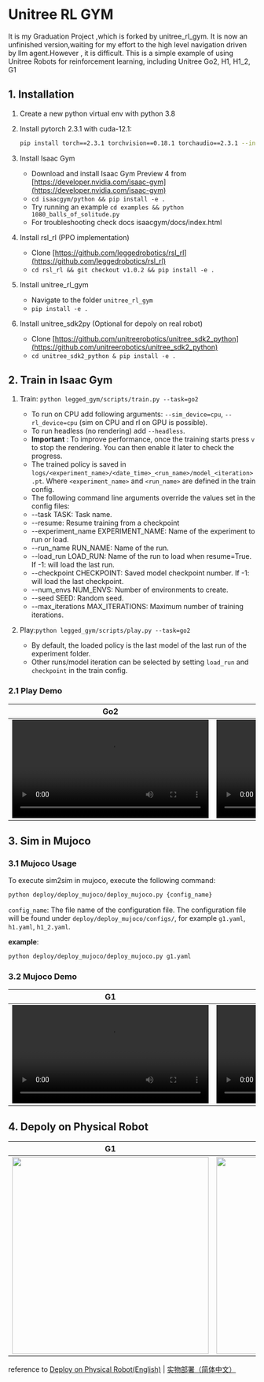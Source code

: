 # Unitree RL GYM
It is my Graduation Project ,which is forked by unitree_rl_gym. It is now an unfinished version,waiting for my effort to the high level navigation driven by llm agent.However , it is difficult.
This is a simple example of using Unitree Robots for reinforcement learning, including Unitree Go2, H1, H1_2, G1

## 1. Installation

1. Create a new python virtual env with python 3.8

2. Install pytorch 2.3.1 with cuda-12.1:

   ```bash
   pip install torch==2.3.1 torchvision==0.18.1 torchaudio==2.3.1 --index-url https://download.pytorch.org/whl/cu121
   ```
3. Install Isaac Gym

   - Download and install Isaac Gym Preview 4 from [https://developer.nvidia.com/isaac-gym](https://developer.nvidia.com/isaac-gym)
   - `cd isaacgym/python && pip install -e .`
   - Try running an example `cd examples && python 1080_balls_of_solitude.py`
   - For troubleshooting check docs isaacgym/docs/index.html
4. Install rsl_rl (PPO implementation)

   - Clone [https://github.com/leggedrobotics/rsl_rl](https://github.com/leggedrobotics/rsl_rl)
   - `cd rsl_rl && git checkout v1.0.2 && pip install -e .`

5. Install unitree_rl_gym

   - Navigate to the folder `unitree_rl_gym`
   - `pip install -e .`

6. Install unitree_sdk2py (Optional for depoly on real robot)

   - Clone [https://github.com/unitreerobotics/unitree_sdk2_python](https://github.com/unitreerobotics/unitree_sdk2_python)
   - `cd unitree_sdk2_python & pip install -e .`

## 2. Train in Isaac Gym

1. Train:
   `python legged_gym/scripts/train.py --task=go2`

   * To run on CPU add following arguments: `--sim_device=cpu`, `--rl_device=cpu` (sim on CPU and rl on GPU is possible).
   * To run headless (no rendering) add `--headless`.
   * **Important** : To improve performance, once the training starts press `v` to stop the rendering. You can then enable it later to check the progress.
   * The trained policy is saved in `logs/<experiment_name>/<date_time>_<run_name>/model_<iteration>.pt`. Where `<experiment_name>` and `<run_name>` are defined in the train config.
   * The following command line arguments override the values set in the config files:
   * --task TASK: Task name.
   * --resume: Resume training from a checkpoint
   * --experiment_name EXPERIMENT_NAME: Name of the experiment to run or load.
   * --run_name RUN_NAME: Name of the run.
   * --load_run LOAD_RUN: Name of the run to load when resume=True. If -1: will load the last run.
   * --checkpoint CHECKPOINT: Saved model checkpoint number. If -1: will load the last checkpoint.
   * --num_envs NUM_ENVS: Number of environments to create.
   * --seed SEED: Random seed.
   * --max_iterations MAX_ITERATIONS: Maximum number of training iterations.
2. Play:`python legged_gym/scripts/play.py --task=go2`

   * By default, the loaded policy is the last model of the last run of the experiment folder.
   * Other runs/model iteration can be selected by setting `load_run` and `checkpoint` in the train config.

### 2.1 Play Demo


| Go2 | G1 | H1 | H1_2 |
|--- | --- | --- | --- |
| <video src="https://github.com/user-attachments/assets/98395d82-d3f6-4548-b6ee-8edfce70ac3e" controls="controls" width="400px"></video>  |  <video src="https://github.com/user-attachments/assets/2d2c2ea9-7816-4754-a3f0-d6d23912c569" controls="controls" width="400px"></video>  |  <video src="https://github.com/user-attachments/assets/622c8e3f-e82d-413a-b0ff-b0aca0fa22e5" controls="controls" width="400px"></video> | <video src="https://github.com/user-attachments/assets/1ec25467-4101-49c1-8c35-5c109e49e81e" controls="controls" width="400px"></video> |

## 3. Sim in Mujoco

### 3.1 Mujoco Usage

To execute sim2sim in mujoco, execute the following command:

```bash
python deploy/deploy_mujoco/deploy_mujoco.py {config_name}
```

`config_name`: The file name of the configuration file. The configuration file will be found under `deploy/deploy_mujoco/configs/`, for example `g1.yaml`, `h1.yaml`, `h1_2.yaml`.

**example**:

```bash
python deploy/deploy_mujoco/deploy_mujoco.py g1.yaml
```

### 3.2 Mujoco Demo

| G1 | H1 | H1_2 |
|--- | --- | --- |
| <video src="https://github.com/user-attachments/assets/9455b595-791e-4715-b280-0e70b9d45c53" controls="controls" width="400px"></video>  |  <video src="https://github.com/user-attachments/assets/2ff75b99-0186-4195-9ec8-69901e7b6700" controls="controls" width="400px"></video>  |  <video src="https://github.com/user-attachments/assets/8e3476ff-3d5c-45d4-a227-7565bf885d93" controls="controls" width="400px"></video> |

## 4. Depoly on Physical Robot

| G1 | H1 | H1_2 |
|--- | --- | --- |
| [<img src="https://oss-global-cdn.unitree.com/static/c5667475f51844628911cf032509d80a_1920x1080.png" width="400px">](https://oss-global-cdn.unitree.com/static/621806fb837c4f869e5c59efd1d93105.mp4) | [<img src="https://oss-global-cdn.unitree.com/static/42d2332dc3004097896f33d0db027039_1920x1080.png" width="400px">](https://oss-global-cdn.unitree.com/static/9c61509fc4f74d21bb707a5fe3ae11aa.mp4) | [<img src="https://oss-global-cdn.unitree.com/static/c49a03fa297a4d178ec3a5b01b9c0bbf_1920x1080.png" width="400px">](https://oss-global-cdn.unitree.com/static/e60a0fcd829e417f92a88e78463a695d.mp4) |

reference to [Deploy on Physical Robot(English)](deploy/deploy_real/README.md) | [实物部署（简体中文）](deploy/deploy_real/README.zh.md)
